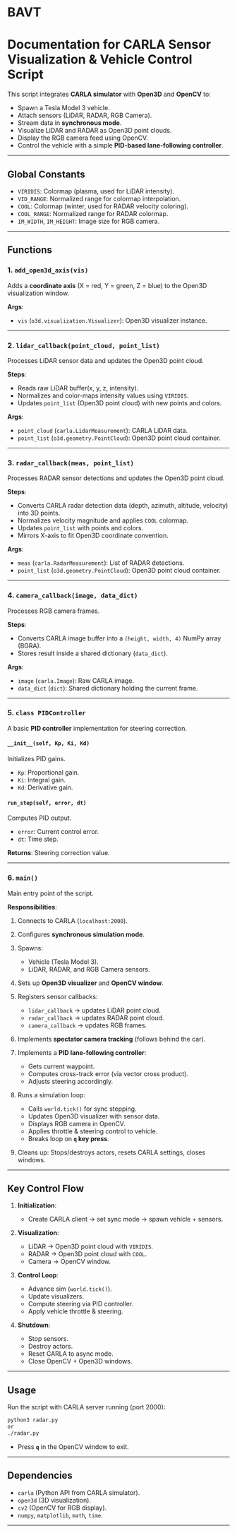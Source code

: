 # BAVT

# **Documentation for CARLA Sensor Visualization & Vehicle Control Script**

This script integrates **CARLA simulator** with **Open3D** and **OpenCV** to:

* Spawn a Tesla Model 3 vehicle.
* Attach sensors (LiDAR, RADAR, RGB Camera).
* Stream data in **synchronous mode**.
* Visualize LiDAR and RADAR as Open3D point clouds.
* Display the RGB camera feed using OpenCV.
* Control the vehicle with a simple **PID-based lane-following controller**.

---

## **Global Constants**

* `VIRIDIS`: Colormap (plasma, used for LiDAR intensity).
* `VID_RANGE`: Normalized range for colormap interpolation.
* `COOL`: Colormap (winter, used for RADAR velocity coloring).
* `COOL_RANGE`: Normalized range for RADAR colormap.
* `IM_WIDTH`, `IM_HEIGHT`: Image size for RGB camera.

---

## **Functions**

### 1. `add_open3d_axis(vis)`

Adds a **coordinate axis** (X = red, Y = green, Z = blue) to the Open3D visualization window.

**Args**:

* `vis` (`o3d.visualization.Visualizer`): Open3D visualizer instance.

---

### 2. `lidar_callback(point_cloud, point_list)`

Processes LiDAR sensor data and updates the Open3D point cloud.

**Steps**:

* Reads raw LiDAR buffer(x, y, z, intensity).
* Normalizes and color-maps intensity values using `VIRIDIS`.
* Updates `point_list` (Open3D point cloud) with new points and colors.

**Args**:

* `point_cloud` (`carla.LidarMeasurement`): CARLA LiDAR data.
* `point_list` (`o3d.geometry.PointCloud`): Open3D point cloud container.

---

### 3. `radar_callback(meas, point_list)`

Processes RADAR sensor detections and updates the Open3D point cloud.

**Steps**:

* Converts CARLA radar detection data (depth, azimuth, altitude, velocity) into 3D points.
* Normalizes velocity magnitude and applies `COOL` colormap.
* Updates `point_list` with points and colors.
* Mirrors X-axis to fit Open3D coordinate convention.

**Args**:

* `meas` (`carla.RadarMeasurement`): List of RADAR detections.
* `point_list` (`o3d.geometry.PointCloud`): Open3D point cloud container.

---

### 4. `camera_callback(image, data_dict)`

Processes RGB camera frames.

**Steps**:

* Converts CARLA image buffer into a `(height, width, 4)` NumPy array (BGRA).
* Stores result inside a shared dictionary (`data_dict`).

**Args**:

* `image` (`carla.Image`): Raw CARLA image.
* `data_dict` (`dict`): Shared dictionary holding the current frame.

---

### 5. `class PIDController`

A basic **PID controller** implementation for steering correction.

#### `__init__(self, Kp, Ki, Kd)`

Initializes PID gains.

* `Kp`: Proportional gain.
* `Ki`: Integral gain.
* `Kd`: Derivative gain.

#### `run_step(self, error, dt)`

Computes PID output.

* `error`: Current control error.
* `dt`: Time step.

**Returns**: Steering correction value.

---

### 6. `main()`

Main entry point of the script.

**Responsibilities**:

1. Connects to CARLA (`localhost:2000`).
2. Configures **synchronous simulation mode**.
3. Spawns:

   * Vehicle (Tesla Model 3).
   * LiDAR, RADAR, and RGB Camera sensors.
4. Sets up **Open3D visualizer** and **OpenCV window**.
5. Registers sensor callbacks:

   * `lidar_callback` → updates LiDAR point cloud.
   * `radar_callback` → updates RADAR point cloud.
   * `camera_callback` → updates RGB frames.
6. Implements **spectator camera tracking** (follows behind the car).
7. Implements a **PID lane-following controller**:

   * Gets current waypoint.
   * Computes cross-track error (via vector cross product).
   * Adjusts steering accordingly.
8. Runs a simulation loop:

   * Calls `world.tick()` for sync stepping.
   * Updates Open3D visualizer with sensor data.
   * Displays RGB camera in OpenCV.
   * Applies throttle & steering control to vehicle.
   * Breaks loop on **`q` key press**.
9. Cleans up: Stops/destroys actors, resets CARLA settings, closes windows.

---

## **Key Control Flow**

1. **Initialization**:

   * Create CARLA client → set sync mode → spawn vehicle + sensors.

2. **Visualization**:

   * LiDAR → Open3D point cloud with `VIRIDIS`.
   * RADAR → Open3D point cloud with `COOL`.
   * Camera → OpenCV window.

3. **Control Loop**:

   * Advance sim (`world.tick()`).
   * Update visualizers.
   * Compute steering via PID controller.
   * Apply vehicle throttle & steering.

4. **Shutdown**:

   * Stop sensors.
   * Destroy actors.
   * Reset CARLA to async mode.
   * Close OpenCV + Open3D windows.

---

## **Usage**

Run the script with CARLA server running (port 2000):

```bash
python3 radar.py
or
./radar.py
```

* Press **`q`** in the OpenCV window to exit.

---

## **Dependencies**

* `carla` (Python API from CARLA simulator).
* `open3d` (3D visualization).
* `cv2` (OpenCV for RGB display).
* `numpy`, `matplotlib`, `math`, `time`.

---
